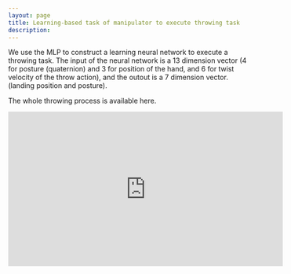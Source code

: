```yaml
---
layout: page
title: Learning-based task of manipulator to execute throwing task
description:
---
```

 We use the MLP to construct a learning neural network to execute a throwing task. The input of the neural network is a 13 dimension vector (4 for posture (quaternion) and 3 for position of the hand, and 6 for twist velocity of the throw action), and the outout is a 7 dimension vector. (landing position and posture).
 
 The whole throwing process is available here.
<iframe width="560" height="315" src="https://www.youtube.com/embed/F6yhD8l6WDw" title="YouTube video player" frameborder="0" allow="accelerometer; autoplay; clipboard-write; encrypted-media; gyroscope; picture-in-picture" allowfullscreen></iframe>


 <!-- <iframe width="560" height="315" src="https://www.youtube.com/embed?v=F6yhD8l6WDw" frameborder="0" allow="autoplay; encrypted-media" allowfullscreen></iframe> -->
